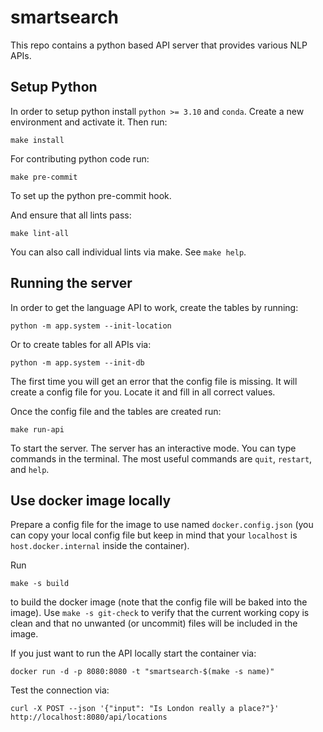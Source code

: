 smartsearch
===========

This repo contains a python based API server that provides various NLP APIs.

## Setup Python

In order to setup python install `python >= 3.10` and `conda`.
Create a new environment and activate it.
Then run:
```
make install
```

For contributing python code run:
```
make pre-commit
```
To set up the python pre-commit hook.

And ensure that all lints pass:
```
make lint-all
```
You can also call individual lints via make. See `make help`.

## Running the server

In order to get the language API to work, create the tables by running:
```
python -m app.system --init-location
```
Or to create tables for all APIs via:
```
python -m app.system --init-db
```

The first time you will get an error that the config file is missing.
It will create a config file for you. Locate it and fill in all correct values.

Once the config file and the tables are created run:
```
make run-api
```
To start the server. The server has an interactive mode. You can type commands
in the terminal. The most useful commands are `quit`, `restart`, and `help`.

## Use docker image locally

Prepare a config file for the image to use named `docker.config.json`
(you can copy your local config file but keep in mind that your `localhost` is
`host.docker.internal` inside the container).

Run
```
make -s build
```
to build the docker image
(note that the config file will be baked into the image).
Use `make -s git-check` to verify that the current working copy is clean and
that no unwanted (or uncommit) files will be included in the image.

If you just want to run the API locally start the container via:
```
docker run -d -p 8080:8080 -t "smartsearch-$(make -s name)"
```

Test the connection via:
```
curl -X POST --json '{"input": "Is London really a place?"}' http://localhost:8080/api/locations
```
